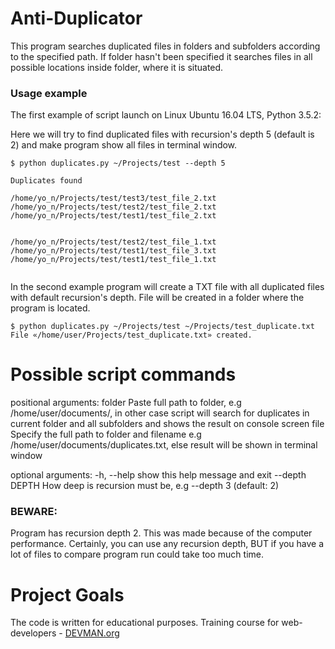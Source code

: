 # Anti-Duplicator

This program searches duplicated files in folders and subfolders according to the specified path. If folder hasn't been specified it searches files in all possible locations inside folder, where it is situated.

### Usage example

The first example of script launch on Linux Ubuntu 16.04 LTS, Python 3.5.2:

Here we will try to find duplicated files with recursion's depth 5 (default is 2) and make program show all files in terminal window.

```#!bash
$ python duplicates.py ~/Projects/test --depth 5  

Duplicates found

/home/yo_n/Projects/test/test3/test_file_2.txt
/home/yo_n/Projects/test/test2/test_file_2.txt
/home/yo_n/Projects/test/test1/test_file_2.txt


/home/yo_n/Projects/test/test2/test_file_1.txt
/home/yo_n/Projects/test/test1/test_file_3.txt
/home/yo_n/Projects/test/test1/test_file_1.txt


```

In the second example program will create a TXT file with all duplicated files with default recursion's depth.
File will be created in a folder where the program is located.

```#!bash
$ python duplicates.py ~/Projects/test ~/Projects/test_duplicate.txt
File «/home/user/Projects/test_duplicate.txt» created.
```

# Possible script commands

positional arguments:
  folder         Paste full path to folder, e.g /home/user/documents/, in
                 other case script will search for duplicates in current
                 folder and all subfolders and shows the result on console
                 screen
  file           Specify the full path to folder and filename e.g
                 /home/user/documents/duplicates.txt, else result will be
                 shown in terminal window

optional arguments:
  -h, --help     show this help message and exit
  --depth DEPTH  How deep is recursion must be, e.g --depth 3 (default: 2)

### BEWARE: 
Program has recursion depth 2. This was made because of the computer performance. Certainly, you can use any recursion depth, BUT if you have a lot of files to compare program run could take too much time.

# Project Goals

The code is written for educational purposes. Training course for web-developers - [DEVMAN.org](https://devman.org)
